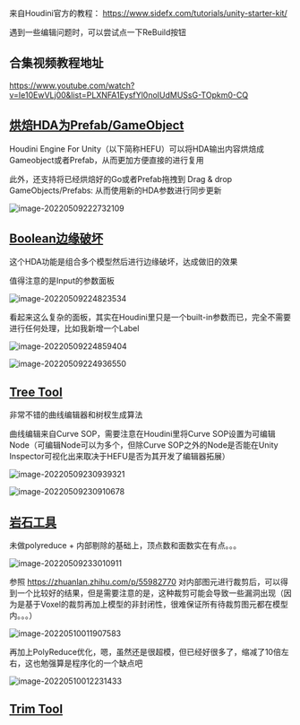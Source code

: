 来自Houdini官方的教程： https://www.sidefx.com/tutorials/unity-starter-kit/

遇到一些编辑问题时，可以尝试点一下ReBuild按钮

## 合集视频教程地址

https://www.youtube.com/watch?v=Ie10EwVLj00&list=PLXNFA1EysfYl0noIUdMUSsG-TOpkm0-CQ

## [烘焙HDA为Prefab/GameObject](https://www.youtube.com/watch?v=3vEruVSf8kc&list=PLXNFA1EysfYl0noIUdMUSsG-TOpkm0-CQ&index=2)

Houdini Engine For Unity（以下简称HEFU）可以将HDA输出内容烘焙成Gameobject或者Prefab，从而更加方便直接的进行复用

此外，还支持将已经烘焙好的Go或者Prefab拖拽到 Drag & drop GameObjects/Prefabs: 从而使用新的HDA参数进行同步更新

![image-20220509222732109](readme.assets/image-20220509222732109.png)

## [Boolean边缘破坏](https://www.youtube.com/watch?v=cpIbKQm6WBM&list=PLXNFA1EysfYl0noIUdMUSsG-TOpkm0-CQ&index=7)

这个HDA功能是组合多个模型然后进行边缘破坏，达成做旧的效果

值得注意的是Input的参数面板

![image-20220509224823534](readme.assets/image-20220509224823534.png)

看起来这么复杂的面板，其实在Houdini里只是一个built-in参数而已，完全不需要进行任何处理，比如我新增一个Label

![image-20220509224859404](readme.assets/image-20220509224859404.png)

![image-20220509224936550](readme.assets/image-20220509224936550.png)

## [Tree Tool](https://www.youtube.com/watch?v=rghCh8A4LXg)

非常不错的曲线编辑器和树杈生成算法

曲线编辑来自Curve SOP，需要注意在Houdini里将Curve SOP设置为可编辑Node（可编辑Node可以为多个，但除Curve SOP之外的Node是否能在Unity Inspector可视化出来取决于HEFU是否为其开发了编辑器拓展）

![image-20220509230939321](readme.assets/image-20220509230939321.png)

![image-20220509230910678](readme.assets/image-20220509230910678.png)



## [岩石工具](https://www.youtube.com/watch?v=l3akQ1x5vzQ&list=PLXNFA1EysfYl0noIUdMUSsG-TOpkm0-CQ&index=4)

未做polyreduce + 内部剔除的基础上，顶点数和面数实在有点。。。

![image-20220509233010911](readme.assets/image-20220509233010911.png)

参照 https://zhuanlan.zhihu.com/p/55982770 对内部图元进行裁剪后，可以得到一个比较好的结果，但是需要注意的是，这种裁剪可能会导致一些漏洞出现（因为是基于Voxel的裁剪再加上模型的非封闭性，很难保证所有待裁剪图元都在模型内。。。）

![image-20220510011907583](readme.assets/image-20220510011907583.png)

再加上PolyReduce优化，嗯，虽然还是很超模，但已经好很多了，缩减了10倍左右，这也勉强算是程序化的一个缺点吧

![image-20220510012231433](readme.assets/image-20220510012231433.png)

## [Trim Tool](https://www.youtube.com/watch?v=cq_d-ZppqdI)